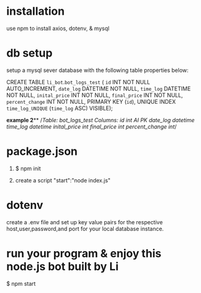 
# installation
 use npm to install axios, dotenv, & mysql

 # db setup
 setup a mysql sever database with the following table properties below:

CREATE TABLE `li_bot`.`bot_logs_test` (
  `id` INT NOT NULL AUTO_INCREMENT,
  `date_log` DATETIME NOT NULL,
  `time_log` DATETIME NOT NULL,
  `inital_price` INT NOT NULL,
  `final_price` INT NOT NULL,
  `percent_change` INT NOT NULL,
  PRIMARY KEY (`id`),
  UNIQUE INDEX `time_log_UNIQUE` (`time_log` ASC) VISIBLE);

**example 2****
/*Table: bot_logs_test
Columns:
id int AI PK 
date_log datetime 
time_log datetime 
inital_price int 
final_price int 
percent_change int*/

# package.json 
1. $ npm init

2. create a script "start":"node index.js"

# dotenv

create a .env file and set up key value pairs for the respective host,user,password,and port for your local database instance.

# run your program & enjoy this node.js bot built by Li 

$ npm start

